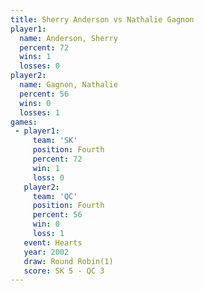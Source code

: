 ```yaml
---
title: Sherry Anderson vs Nathalie Gagnon
player1:                
  name: Anderson, Sherry
  percent: 72           
  wins: 1               
  losses: 0             
player2:                
  name: Gagnon, Nathalie
  percent: 56           
  wins: 0               
  losses: 1             
games:
 - player1:          
     team: 'SK'      
     position: Fourth
     percent: 72     
     win: 1          
     loss: 0         
   player2:          
     team: 'QC'      
     position: Fourth
     percent: 56     
     win: 0          
     loss: 1         
   event: Hearts       
   year: 2002          
   draw: Round Robin(1)
   score: SK 5 - QC 3  
---
```

